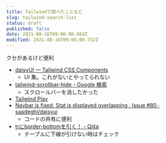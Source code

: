 ```yaml
---
title: Tailwindで調べたことなど
slug: tailwind-search-list
status: draft
published: false
date: 2021-08-16T09:06:00.663Z
modified: 2021-08-16T09:06:00.732Z
---
```

クセがあるけど便利

- [daisyUI — Tailwind CSS Components](https://daisyui.com/)
  - UI 集。これがないとやってられない
- [tailwind-scrollbar-hide - Google 検索](https://www.google.com/search?q=tailwind-scrollbar-hide)
  - スクロールバーを消したかった
- [Tailwind Play](https://play.tailwindcss.com/)
- [Navbar is fixed, Stat is displayed overlapping · Issue #80 · saadeghi/daisyui](https://github.com/saadeghi/daisyui/issues/80)
  - コードの共有に便利
- [trにborder-bottomを引く！ - Qiita](https://qiita.com/sky-net/items/09422cd6173ce3105ba2)
  - テーブルに下線が引けない時はチェック

